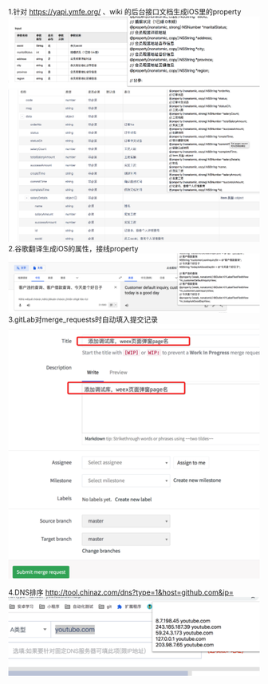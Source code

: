 
1.针对 https://yapi.ymfe.org/ 、wiki 的后台接口文档生成iOS里的property
![](webDoc.png)
![](api.png)
2.谷歌翻译生成iOS的属性，接线property
![](goFan.png)
3.gitLab对merge_requests时自动填入提交记录
![](gitLab.png)

4.DNS排序
http://tool.chinaz.com/dns?type=1&host=github.com&ip=
![](dns2.png)



